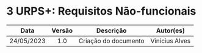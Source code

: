 # 3 URPS+: Requisitos Não-funcionais


 |  Data | Versão | Descrição | Autor(es) |
| :--------: | :----: | :---------------------------------: | :---------: |
| 24/05/2023 |   1.0   | Criação do documento | Vinícius Alves |
